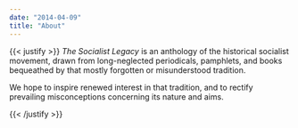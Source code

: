 ```yaml
---
date: "2014-04-09"
title: "About"
---
```

{{< justify >}}
*The Socialist Legacy* is an anthology of the historical socialist movement, drawn from long-neglected periodicals, pamphlets, and books bequeathed by that mostly forgotten or misunderstood tradition.

We hope to inspire renewed interest in that tradition, and to rectify prevailing misconceptions concerning its nature and aims.


{{< /justify >}}